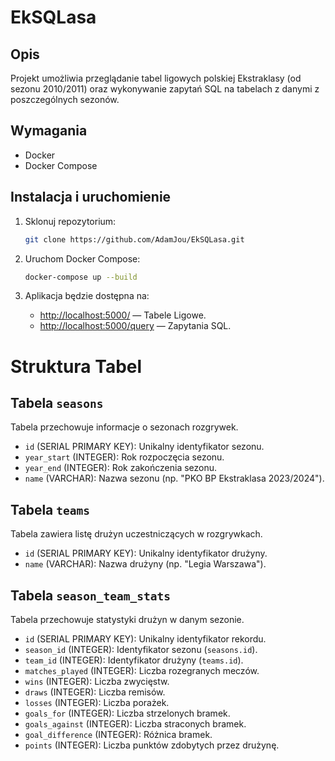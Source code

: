 
# EkSQLasa

## Opis
Projekt umożliwia przeglądanie tabel ligowych polskiej Ekstraklasy (od sezonu 2010/2011) oraz wykonywanie zapytań SQL na tabelach z danymi z poszczególnych sezonów.

## Wymagania
- Docker
- Docker Compose

## Instalacja i uruchomienie

1. Sklonuj repozytorium:
   ```bash
   git clone https://github.com/AdamJou/EkSQLasa.git
   ```

2. Uruchom Docker Compose:
   ```bash
   docker-compose up --build
   ```

3. Aplikacja będzie dostępna na:
   - [http://localhost:5000/](http://localhost:5000/) — Tabele Ligowe.
   - [http://localhost:5000/query](http://localhost:5000/query) — Zapytania SQL.
     

# Struktura Tabel

## Tabela `seasons`
Tabela przechowuje informacje o sezonach rozgrywek.
- `id` (SERIAL PRIMARY KEY): Unikalny identyfikator sezonu.
- `year_start` (INTEGER): Rok rozpoczęcia sezonu.
- `year_end` (INTEGER): Rok zakończenia sezonu.
- `name` (VARCHAR): Nazwa sezonu (np. "PKO BP Ekstraklasa 2023/2024").

## Tabela `teams`
Tabela zawiera listę drużyn uczestniczących w rozgrywkach.
- `id` (SERIAL PRIMARY KEY): Unikalny identyfikator drużyny.
- `name` (VARCHAR): Nazwa drużyny (np. "Legia Warszawa").

## Tabela `season_team_stats`
Tabela przechowuje statystyki drużyn w danym sezonie.
- `id` (SERIAL PRIMARY KEY): Unikalny identyfikator rekordu.
- `season_id` (INTEGER): Identyfikator sezonu (`seasons.id`).
- `team_id` (INTEGER): Identyfikator drużyny (`teams.id`).
- `matches_played` (INTEGER): Liczba rozegranych meczów.
- `wins` (INTEGER): Liczba zwycięstw.
- `draws` (INTEGER): Liczba remisów.
- `losses` (INTEGER): Liczba porażek.
- `goals_for` (INTEGER): Liczba strzelonych bramek.
- `goals_against` (INTEGER): Liczba straconych bramek.
- `goal_difference` (INTEGER): Różnica bramek.
- `points` (INTEGER): Liczba punktów zdobytych przez drużynę.

